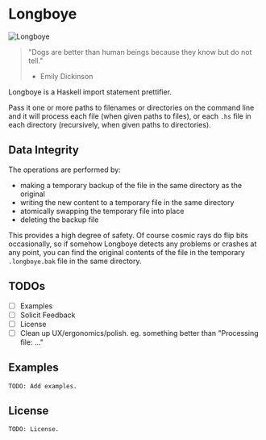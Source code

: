 # Longboye

![Longboye](https://github.com/lgastako/longboye/blob/master/longboye.jpg?raw=true "Longboye")

> "Dogs are better than human beings because they know but do not tell."
> - Emily Dickinson

Longboye is a Haskell import statement prettifier.

Pass it one or more paths to filenames or directories on the command line and
it will process each file (when given paths to files), or each `.hs` file in
each directory (recursively, when given paths to directories).

## Data Integrity

The operations are performed by:

- making a temporary backup of the file in the same directory as the original
- writing the new content to a temporary file in the same directory
- atomically swapping the temporary file into place
- deleting the backup file

This provides a high degree of safety.  Of course cosmic rays do flip bits
occasionally, so if somehow Longboye detects any problems or crashes at any
point, you can find the original contents of the file in the temporary
`.longboye.bak` file in the same directory.

## TODOs

- [ ] Examples
- [ ] Solicit Feedback
- [ ] License
- [ ] Clean up UX/ergonomics/polish.  eg. something better than "Processing file: ..."

## Examples

    TODO: Add examples.

## License

    TODO: License.
